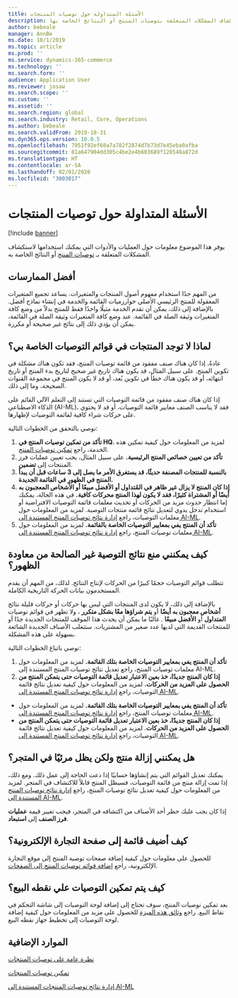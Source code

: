 ```yaml
---
title: الأسئلة المتداولة حول توصيات المنتجات
description: يوفر هذا الموضوع معلومات حول العمليات والأدوات التي يمكنك استخدامها لاستكشاف المشكلات المتعلقة بتوصيات المنتج أو النتائج الخاصة بها.
author: bebeale
manager: AnnBe
ms.date: 10/1/2019
ms.topic: article
ms.prod: ''
ms.service: dynamics-365-commerce
ms.technology: ''
ms.search.form: ''
audience: Application User
ms.reviewer: josaw
ms.search.scope: ''
ms.custom: ''
ms.assetid: ''
ms.search.region: global
ms.search.industry: Retail, Core, Operations
ms.author: bebeale
ms.search.validFrom: 2019-10-31
ms.dyn365.ops.version: 10.0.5
ms.openlocfilehash: 7951f92ef68a7a782f2874d7b73d7e45eba0afba
ms.sourcegitcommit: 81a647904dd305c4be2e4b683689f128548a872d
ms.translationtype: HT
ms.contentlocale: ar-SA
ms.lasthandoff: 02/01/2020
ms.locfileid: "3003017"
---
```

# <a name="product-recommendations-faq"></a>الأسئلة المتداولة حول توصيات المنتجات


[!include [banner](includes/banner.md)]

يوفر هذا الموضوع معلومات حول العمليات والأدوات التي يمكنك استخدامها لاستكشاف المشكلات المتعلقة بـ [توصيات المنتج](product-recommendations.md) أو النتائج الخاصة به.

## <a name="best-practices"></a>أفضل الممارسات
من المهم جدًا استخدام مفهوم أصول المنتجات‬ والمتغيرات. يساعد تجميع المتغيرات المعقولة للمنتج الرئيسي الأصلي خوارزميات القائمة والخدمة في إنشاء نماذج أفضل. بالإضافة إلى ذلك، يمكن أن تقدم الخدمة مثيلًا واحدًا فقط للمنتج بدلاً من وضع كافة المتغيرات وثيقة الصلة في القائمة. عند وضع كافة المتغيرات وثيقة الصلة في القائمة، يمكن أن يؤدي ذلك إلى نتائج غير صحيحة أو مكررة.

## <a name="why-are-products-missing-from-my-recommendation-lists"></a>لماذا لا توجد المنتجات في قوائم التوصيات الخاصة بي؟

عادةً، إذا كان هناك صنف مفقود من قائمة توصيات المنتج، فقد تكون هناك مشكلة في تكوين المنتج. على سبيل المثال، قد يكون هناك تاريخ غير صحيح لتاريخ بدء المنتج أو تاريخ انتهائه، أو قد يكون هناك خطأ في تكوين بُعد، أو قد لا يكون المنتج في مجموعة القنوات الصحيحة، وما إلى ذلك.

إذا كان هناك صنف مفقود من قائمة التوصيات التي تستند إلى التعلم الآلي القائم على الذكاء الاصطناعي (AI-ML)، فقد لا يناسب الصنف معايير قائمة التوصيات، أو قد لا يحتوي على حركات شراء كافية لقائمة التوصيات لإظهارها.

نوصي بالتحقق من الخطوات التالية:
1. **تأكد من تمكين توصيات المنتج في HQ.** لمزيد من المعلومات حول كيفية تمكين هذه الخدمة، راجع [تمكين توصيات المنتج‬](enable-product-recommendations.md).
1. **تأكد من تعيين خصائص المنتج الرئيسية.** على سبيل المثال، يجب تعيين عمليات فرز‬ المنتجات إلى **تضمين**.
1. **بالنسبة للمنتجات المصنفة‬ حديثًا، قد يستغرق الأمر ما يصل إلى 3 ساعات قبل أن يبدأ المنتج في الظهور في القائمة الجديدة.**
1. **إذا كان المنتج لا يزال غير ظاهر في المُتداول أو الأفضل مبيعًا أو الأشخاص المعجبون به أيضًا أو المشتراة كثيرًا، فقد لا يكون لهذا المنتج محركات كافية.** في هذه الحالة، يمكنك إما انتظار حدوث مزيد من الحركات أو تحديث معلمات قائمة التوصيات الافتراضية أو استخدام تدخل يدوي لتعديل نتائج قائمة منتجات التوصية. لمزيد من المعلومات حول معلمات التوصيات، راجع [إدارة نتائج توصيات المنتج المستندة إلى AI-ML](modify-product-recommendation-results.md).
1. **تأكد أن المنتج يفي بمعايير التوصيات الخاصة بالقائمة.** لمزيد من المعلومات حول معلمات توصيات المنتج، راجع [إدارة نتائج توصيات المنتج المستندة إلى AI-ML](modify-product-recommendation-results.md).

## <a name="how-can-i-prevent-poor-recommendation-results-from-being-returned"></a>كيف يمكنني منع نتائج التوصية غير الصالحة من معاودة الظهور؟

تتطلب قوائم التوصيات حجمًا كبيرًا من الحركات لإنتاج النتائج. لذلك، من المهم أن يقدم المستخدمون بيانات الحركة التاريخية الكاملة.

بالإضافة إلى ذلك، لا يكون لدى المنتجات التي ليس بها حركات أو حركات قليلة نتائج **أشخاص معجبون به أيضًا** أو **يتم شراؤها معًا بشكل متكرر** ، ولا تظهر في قوائم توصيات **المتداول** أو **الأفضل مبيعًا** . غالبًا ما يمكن أن يحدث هذا الموقف للمنتجات الجديدة جدًا أو للمنتجات القديمة التي لديها عدد صغير من المشتريات. ستتغلب الأصناف الجديدة الشائعة بسهولة على هذه المشكلة.

نوصي باتباع الخطوات التالية:
1. **تأكد أن المنتج يفي بمعايير التوصيات الخاصة بتلك القائمة.** لمزيد من المعلومات حول معلمات توصيات المنتج، راجع تعديل نتائج توصيات المنتج المستندة إلى AI-ML.
1. **إذا كان المنتج جديدًا، خذ بعين الاعتبار تعديل قائمة التوصيات حتى يتمكن المنتج من الحصول على المزيد من الحركات.** لمزيد من المعلومات حول كيفية تعديل نتائج قائمة التوصيات، راجع [إدارة نتائج توصيات المنتج المستندة إلى AI-ML](modify-product-recommendation-results.md).


- **تأكد أن المنتج يفي بمعايير التوصيات الخاصة بتلك القائمة.** لمزيد من المعلومات حول معلمات توصيات المنتج، راجع [إدارة نتائج توصيات المنتج المستندة إلى AI-ML](modify-product-recommendation-results.md).
- **إذا كان المنتج جديدًا، خذ بعين الاعتبار تعديل قائمة التوصيات حتى يتمكن المنتج من الحصول على المزيد من الحركات**. لمزيد من المعلومات حول كيفية تعديل نتائج قائمة التوصيات، راجع [إدارة نتائج توصيات المنتج المستندة إلى AI-ML](modify-product-recommendation-results.md).

## <a name="can-i-remove-a-product-but-still-see-it-in-the-store"></a>هل يمكنني إزالة منتج ولكن يظل مرئيًا في المتجر؟

يمكنك تعديل القوائم التي يتم إنشاؤها حسابيًا إذا دعت الحاجة إلى عمل ذلك. ومع ذلك، إذا تمت إزالة منتج من قائمة التوصيات، فسيظل المنتج قابلاً للاكتشاف في المتجر. لمزيد من المعلومات حول كيفية تعديل نتائج توصيات المنتج، راجع [إدارة نتائج توصيات المنتج المستندة إلى AI-ML](modify-product-recommendation-results.md).

إذا كان يجب عليك حظر أحد الأصناف من اكتشافه في المتجر، فيجب تغيير قيمة **عمليات فرز الصنف** إلى **استبعاد**.

## <a name="how-do-i-add-a-list-to-an-e-commerce-page"></a>كيف أضيف قائمة إلى صفحة التجارة الإلكترونية؟

للحصول على معلومات حول كيفية إضافة صفحات توصية المنتج إلى موقع التجارة الإلكترونية، راجع [إضافة قوائم توصيات المنتج إلى الصفحات](add-reco-list-to-page.md).

## <a name="how-do-i-enable-recommendations-on-pos"></a>كيف يتم تمكين التوصيات علي نقطه البيع؟

بعد تمكين توصيات المنتج، سوف تحتاج إلى إضافة لوحة التوصيات إلى شاشة التحكم في نقاط البيع. راجع [وثائق هذه الميزة](https://docs.microsoft.com/en-us/dynamics365/unified-operations/retail/add-recommendations-control-pos-screen) للحصول على مزيد من المعلومات حول كيفية إضافة لوحة التوصيات إلى تخطيط جهاز نقطه البيع.

## <a name="additional-resources"></a>الموارد الإضافية

[نظرة عامة على توصيات المنتجات](product-recommendations.md)

[تمكين توصيات المنتجات](enable-product-recommendations.md)

[إدارة نتائج توصيات المنتجات المستندة إلى AI-ML](modify-product-recommendation-results.md)
